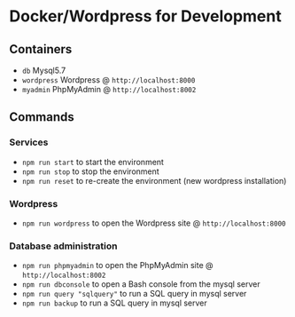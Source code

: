 Docker/Wordpress for Development
========================


## Containers

* `db` Mysql5.7
* `wordpress` Wordpress @ `http://localhost:8000`
* `myadmin` PhpMyAdmin @ `http://localhost:8002`

## Commands

### Services

* `npm run start` to start the environment
* `npm run stop` to stop the environment
* `npm run reset` to re-create the environment (new wordpress installation)

### Wordpress 

* `npm run wordpress` to open the Wordpress site @ `http://localhost:8000`

### Database administration
* `npm run phpmyadmin` to open the PhpMyAdmin site @ `http://localhost:8002`
* `npm run dbconsole` to open a Bash console from the mysql server
* `npm run query "sqlquery"` to run a SQL query in mysql server
* `npm run backup` to run a SQL query in mysql server









